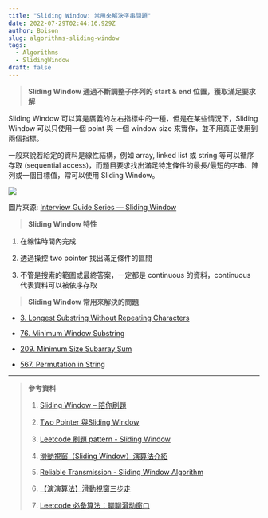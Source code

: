 ```yaml
---
title: "Sliding Window: 常用來解決字串問題"
date: 2022-07-29T02:44:16.929Z
author: Boison
slug: algorithms-sliding-window
tags:
  - Algorithms
  - SlidingWindow
draft: false
---
```

> **Sliding Window 通過不斷調整子序列的 start & end 位置，獲取滿足要求解**

Sliding Window 可以算是廣義的左右指標中的一種，但是在某些情況下，Sliding Window 可以只使用一個 point 與 一個 window size 來實作，並不用真正使用到兩個指標。

一般來說若給定的資料是線性結構，例如 array, linked list 或 string 等可以循序存取 (sequential access)，而題目要求找出滿足特定條件的最長/最短的字串、陣列或一個目標值，常可以使用 Sliding Window。

![](https://miro.medium.com/max/1400/1\*HN084lMD15SWjH6epVeSAg.gif)

圖片來源: [Interview Guide Series — Sliding Window](https://medium.com/master-the-coding-interview-lazy-edition/interview-guide-series-sliding-window-4e6670e079e6)

> **Sliding Window 特性**

1. 在線性時間內完成

2. 透過操控 two pointer 找出滿足條件的區間

3. 不管是搜索的範圍或最終答案，一定都是 continuous 的資料，continuous 代表資料可以被依序存取

> **Sliding Window 常用來解決的問題**

* [3. Longest Substring Without Repeating Characters](https://leetcode.com/problems/longest-substring-without-repeating-characters/)

* [76. Minimum Window Substring](https://leetcode.com/problems/minimum-window-substring/)

* [209. Minimum Size Subarray Sum](https://leetcode.com/problems/minimum-size-subarray-sum/)

* [567. Permutation in String](https://leetcode.com/problems/permutation-in-string/)

---

> **參考資料**
>
> 1. [Sliding Window – 陪你刷題](https://haogroot.com/2020/09/16/sliding-window-leetcode/)
>
> 2. [Two Pointer 與Sliding Window](https://medium.com/%E6%8A%80%E8%A1%93%E7%AD%86%E8%A8%98/%E6%BC%94%E7%AE%97%E6%B3%95%E7%AD%86%E8%A8%98%E7%B3%BB%E5%88%97-two-pointer-%E8%88%87sliding-window-8742f45f3f55)
>
> 3. [Leetcode 刷題 pattern - Sliding Window](https://blog.techbridge.cc/2019/09/28/leetcode-pattern-sliding-window/)
>
> 4. [滑動視窗（Sliding Window）演算法介紹](https://www.gushiciku.cn/pl/2Epc/zh-tw)
>
> 5. [Reliable Transmission - Sliding Window Algorithm](https://hackmd.io/@0xff07/network/https%3A%2F%2Fhackmd.io%2F%400xff07%2FrJEP4f62Z)
>
> 6. [【演演算法】滑動視窗三步走](https://www.it145.com/9/118070.html)
>
> 7. [Leetcode 必备算法：聊聊滑动窗口](https://developer.51cto.com/article/689828.html)